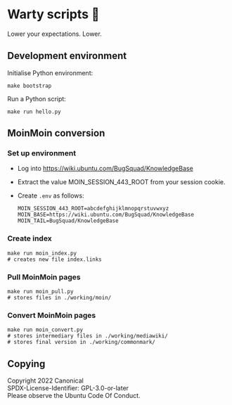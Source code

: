 # Warty scripts 🐗

Lower your expectations. Lower.

## Development environment

Initialise Python environment:

```
make bootstrap
```

Run a Python script:

```
make run hello.py
```

## MoinMoin conversion

### Set up environment

- Log into https://wiki.ubuntu.com/BugSquad/KnowledgeBase

- Extract the value MOIN_SESSION_443_ROOT from your session cookie.

- Create `.env` as follows:

  ```
  MOIN_SESSION_443_ROOT=abcdefghijklmnopqrstuvwxyz
  MOIN_BASE=https://wiki.ubuntu.com/BugSquad/KnowledgeBase
  MOIN_TAIL=BugSquad/KnowledgeBase
  ```

### Create index

```
make run moin_index.py
# creates new file index.links
```

### Pull MoinMoin pages

```
make run moin_pull.py
# stores files in ./working/moin/
```

### Convert MoinMoin pages

```
make run moin_convert.py
# stores intermediary files in ./working/mediawiki/
# stores final version in ./working/commonmark/
```

## Copying

Copyright 2022 Canonical \
SPDX-License-Identifier: GPL-3.0-or-later \
Please observe the Ubuntu Code Of Conduct.
